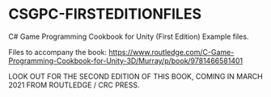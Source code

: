 # CSGPC-FIRSTEDITIONFILES
C# Game Programming Cookbook for Unity (First Edition) Example files.

Files to accompany the book:
https://www.routledge.com/C-Game-Programming-Cookbook-for-Unity-3D/Murray/p/book/9781466581401

LOOK OUT FOR THE SECOND EDITION OF THIS BOOK, COMING IN MARCH 2021 FROM ROUTLEDGE / CRC PRESS.

